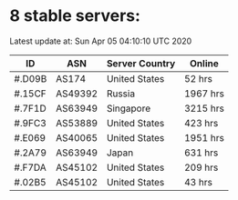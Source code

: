 # 8 stable servers:

Latest update at: Sun Apr 05 04:10:10 UTC 2020

| ID | ASN | Server Country | Online |
| -- | --- | -------------- | ------ |
| #.D09B | AS174 | United States | 52 hrs |
| #.15CF | AS49392 | Russia | 1967 hrs |
| #.7F1D | AS63949 | Singapore | 3215 hrs |
| #.9FC3 | AS53889 | United States | 423 hrs |
| #.E069 | AS40065 | United States | 1951 hrs |
| #.2A79 | AS63949 | Japan | 631 hrs |
| #.F7DA | AS45102 | United States | 209 hrs |
| #.02B5 | AS45102 | United States | 43 hrs |


